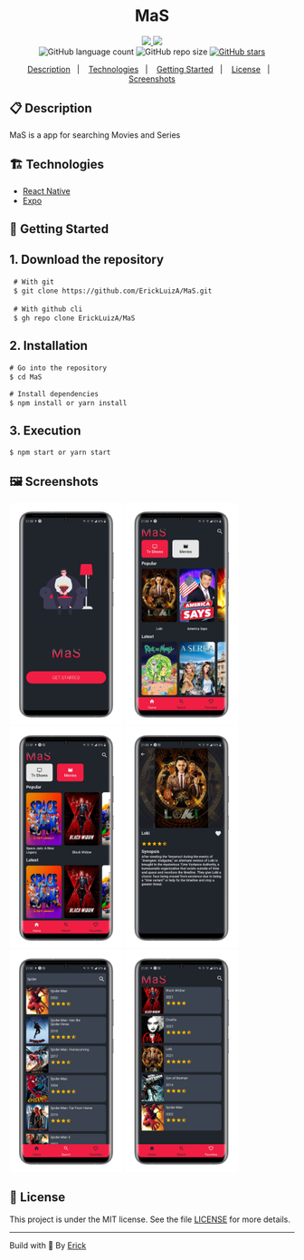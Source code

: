 <h1 align="center"> MaS </h1>

<p align="center">
  <a href="https://github.com/ErickLuizA/MaS/graphs/commit-activity" alt="Maintenance">
    <img src="https://img.shields.io/badge/Maintained%3F-yes-1EAE72.svg" />
  </a>

  <a href="./LICENSE" alt="License: MIT">
    <img src="https://img.shields.io/badge/License-MIT-1EAE72.svg" />
  </a>

<br/>

<img alt="GitHub language count" src="https://img.shields.io/github/languages/count/ErickLuizA/MaS?color=blue">

<img alt="GitHub repo size" src="https://img.shields.io/github/repo-size/ErickLuizA/MaS">

<a href="https://github.com/ErickLuizA/MaS/stargazers">
  <img alt="GitHub stars" src="https://img.shields.io/github/stars/ErickLuizA/MaS?style=social">
</a>

<p align="center">
  <a href="#clipboard-description">Description</a>&nbsp;&nbsp;&nbsp;|&nbsp;&nbsp;&nbsp;
  <a href="#building_construction-technologies">Technologies</a>&nbsp;&nbsp;&nbsp;|&nbsp;&nbsp;&nbsp;
  <a href="#rocket-getting-started">Getting Started</a>&nbsp;&nbsp;&nbsp;|&nbsp;&nbsp;&nbsp;
  <a href="#memo-license">License</a>&nbsp;&nbsp;&nbsp;|&nbsp;&nbsp;&nbsp;
  <a href="#framed_picture-screenshots">Screenshots</a>
</p>

## :clipboard: Description

MaS is a app for searching Movies and Series

## :building_construction: Technologies

- [React Native](https://reactnative.dev/)
- [Expo](https://expo.io/)


## :rocket: Getting Started

## 1. Download the repository

```shell
 # With git
 $ git clone https://github.com/ErickLuizA/MaS.git
 
 # With github cli
 $ gh repo clone ErickLuizA/MaS
```

## 2. Installation

```shell
# Go into the repository
$ cd MaS
```

```shell
# Install dependencies
$ npm install or yarn install
```

## 3. Execution

```shell
$ npm start or yarn start
```

## :framed_picture: Screenshots

<div>
  <img alt="Mas screenshot" src="./.github/Landing.png"  width="200"/>
  <img alt="Mas screenshot" src="./.github/HomeTv.png"  width="200"/>
    <img alt="Mas screenshot" src="./.github/HomeMovie.png"  width="200"/>
  <img alt="Mas screenshot" src="./.github/Details.png"  width="200"/>
  <img alt="Mas screenshot" src="./.github/Search.png"  width="200"/>
  <img alt="Mas screenshot" src="./.github/Favorites.png"  width="200"/>
</div>

## :memo: License

This project is under the MIT license. See the file [LICENSE](LICENSE) for more details.

---

Build with 💙 By [Erick](https://www.linkedin.com/in/erick-luiz-47151a1a4/)
